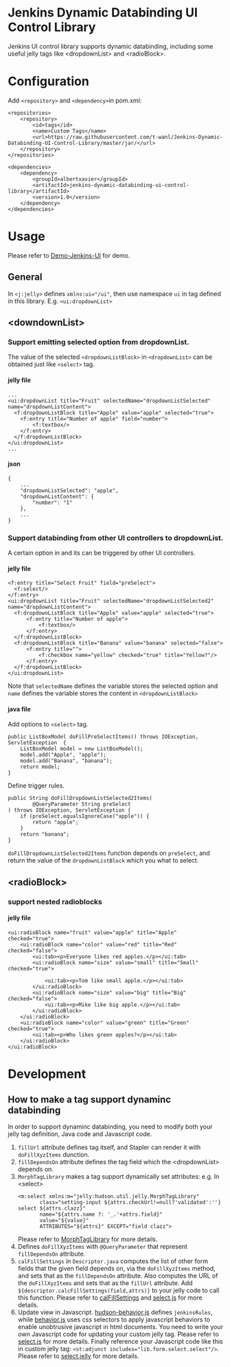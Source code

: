 # Jenkins Dynamic Databinding UI Control Library

Jenkins UI control library supports dynamic databinding, including some useful jelly tags like &lt;dropdownList&gt; and &lt;radioBlock&gt;.

# Configuration

Add `<repository>` and `<dependency>`in pom.xml:

```
<repositories>
    <repository>
        <id>tags</id>
        <name>Custom Tags</name>
        <url>https://raw.githubusercontent.com/t-wanl/Jenkins-Dynamic-Databinding-UI-Control-Library/master/jar/</url>
    </repository>
</repositories>

<dependencies>
    <dependency>
        <groupId>albertxavier</groupId>
        <artifactId>jenkins-dynamic-databinding-ui-control-library</artifactId>
        <version>1.0</version>
    </dependency>
</dependencies>
```


# Usage

Please refer to
[Demo-Jenkins-UI](https://github.com/t-wanl/Demo-Jenkins-UI) for demo.

## General
In `<j:jelly>` defines `xmlns:ui="/ui"`, then use namespace `ui` in tag defined in this library. E.g. `<ui:dropdownList>`

## &lt;downdownList&gt;

### Support emitting selected option from dropdownList.

The value of the selected `<dropdownListBlock>` in `<dropdownList>` can be obtained just like `<select>` tag.

#### jelly file

```
...
<ui:dropdownList title="Fruit" selectedName="dropdownListSelected" name="dropdownListContent">
  <f:dropdownListBlock title="Apple" value="apple" selected="true">
  	<f:entry title="Number of apple" field="number">
	    <f:textbox/>
	</f:entry>
  </f:dropdownListBlock>
</ui:dropdownList>
...
```
#### json
```
{
	...
	"dropdownListSelected": "apple",
	"dropdownListContent": {
		"number": "1"
	},
	...
}
```


### Support databinding from other UI controllers to dropdownList.

A certain option in <dropdownList> and its <dropdownListBlock> can be triggered by other UI controllers.

#### jelly file

```
<f:entry title="Select Fruit" field="preSelect">
  <f:select/>
</f:entry>
<ui:dropdownList title="Fruit" selectedName="dropdownListSelected2" name="dropdownListContent">
  <f:dropdownListBlock title="Apple" value="apple" selected="true">
      <f:entry title="Number of apple">
          <f:textbox/>
      </f:entry>
  </f:dropdownListBlock>
  <f:dropdownListBlock title="Banana" value="banana" selected="false">
      <f:entry title="">
          <f:checkbox name="yellow" checked="true" title="Yellow?"/>
      </f:entry>
  </f:dropdownListBlock>
</ui:dropdownList>
```
Note that `selectedName` defines the variable stores the selected option and `name` defines the variable stores the content in `<dropdownListBlock>`

#### java file

Add options to `<select>` tag.
```
public ListBoxModel doFillPreSelectItems() throws IOException, ServletException  {
    ListBoxModel model = new ListBoxModel();
    model.add("Apple", "apple");
    model.add("Banana", "banana");
    return model;
}
```

Define trigger rules.

```
public String doFillDropdownListSelected2Items(
        @QueryParameter String preSelect
) throws IOException, ServletException {
    if (preSelect.equalsIgnoreCase("apple")) {
        return "apple";
    }
    return "banana";
}
```

`doFillDropdownListSelected2Items` function depends on `preSelect`, and return the value of the `dropdownListBlock` which you what to select.

## &lt;radioBlock&gt;

### support nested radioblocks

#### jelly file

```
<ui:radioBlock name="fruit" value="apple" title="Apple" checked="true">
    <ui:radioBlock name="color" value="red" title="Red" checked="false">
        <ui:tab><p>Everyone likes red apples.</p></ui:tab>
        <ui:radioBlock name="size" value="small" title="Small" checked="true">

            <ui:tab><p>Tom like small apple.</p></ui:tab>
        </ui:radioBlock>
        <ui:radioBlock name="size" value="big" title="Big" checked="false">
            <ui:tab><p>Mike like big apple.</p></ui:tab>
        </ui:radioBlock>
    </ui:radioBlock>
    <ui:radioBlock name="color" value="green" title="Green" checked="true">
        <ui:tab><p>Who likes green apples?</p></ui:tab>
    </ui:radioBlock>
</ui:radioBlock>
```

# Development

## How to make a tag support dynaminc databinding

In order to support dynaminc databinding, you need to modify both your jelly tag definition, Java code and Javascript code.

1. `fillUrl` attribute defines tag itself, and Stapler can render it with `doFillXyzItems` dunction.
2. `fillDependsOn` attribute defines the tag field which the &lt;dropdownList&gt; depends on.
3. `MorphTagLibrary` makes a tag support dynamically set attributes:
    e.g. In &lt;select&gt;
    ```
    <m:select xmlns:m="jelly:hudson.util.jelly.MorphTagLibrary"
           class="setting-input ${attrs.checkUrl!=null?'validated':''} select ${attrs.clazz}"
           name="${attrs.name ?: '_.'+attrs.field}"
           value="${value}"
           ATTRIBUTES="${attrs}" EXCEPT="field clazz">
    ```
    Please refer to [MorphTagLibrary](https://github.com/jenkinsci/jenkins/blob/08def67a18eee51de9f3f99bc2a792fee1c160e0/core/src/main/java/hudson/util/jelly/MorphTagLibrary.java) for more details.
4. Defines `doFillXyzItems` with `@QueryParameter` that represent `fillDependsOn` attribute.
5. `calFillSettings` in `Descriptor.java` computes the list of other form fields that the given field depends on, via the `doFillXyzItems` method, and sets that as the `fillDependsOn` attribute. Also computes the URL of the `doFillXyzItems` and sets that as the `fillUrl` attribute.
    Add `${descriptor.calcFillSettings(field,attrs)}` to your jelly code to call this function.
    Please refer to [calFillSettings](https://github.com/jenkinsci/jenkins/blob/51c46c6cf22a57860c71c7d7236ae30f6baa6651/core/src/main/java/hudson/model/Descriptor.java) and [select.js](https://github.com/jenkinsci/jenkins/blob/master/core/src/main/resources/lib/form/select.jelly) for more details.
6. Update view in Javascript.
    [hudson-behavior.js](https://github.com/jenkinsci/jenkins/blob/8f8b058548a4b912d6a9e6fa1a4a0873a70598f7/war/src/main/webapp/scripts/hudson-behavior.js) defines `jenkinsRules`, while [behavior.js](https://github.com/jenkinsci/jenkins/blob/08def67a18eee51de9f3f99bc2a792fee1c160e0/war/src/main/webapp/scripts/behavior.js) uses css selectors to apply javascript behaviors to enable unobtrusive javascript in html documents.
    You need to write your own Javascript code for updating your custom jelly tag.
    Please refer to [select.js](https://github.com/jenkinsci/jenkins/blob/master/core/src/main/resources/lib/form/select/select.js) for more details.
    Finally reference your Javascript code like this in custom jelly tag:
    `<st:adjunct includes="lib.form.select.select"/>`.
    Please refer to [select.jelly](https://github.com/jenkinsci/jenkins/blob/master/core/src/main/resources/lib/form/select.jelly) for more details.
